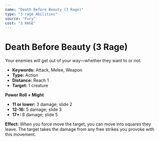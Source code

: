 ```yaml
---
name: "Death Before Beauty (3 Rage)"
type: "3-rage Abilities"
source: "Fury"
cost: "3 RAGE"
---
```


# Death Before Beauty (3 Rage)

Your enemies will get out of your way—whether they want to or not.

- **Keywords:** Attack, Melee, Weapon
- **Type:** Action
- **Distance:** Reach 1
- **Target:** 1 creature

**Power Roll + Might**

- **11 or lower:** 3 damage; slide 2
- **12-16:** 5 damage; slide 3
- **17+:** 8 damage; slide 5

**Effect:** When you force move the target, you can move into squares they leave. The target takes the damage from any free strikes you provoke with this movement.

